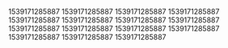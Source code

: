 1539171285887
1539171285887
1539171285887
1539171285887
1539171285887
1539171285887
1539171285887
1539171285887
1539171285887
1539171285887
1539171285887
1539171285887
1539171285887
1539171285887
1539171285887
